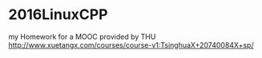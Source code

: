 # 2016LinuxCPP
my Homework for a MOOC provided by THU
http://www.xuetangx.com/courses/course-v1:TsinghuaX+20740084X+sp/
